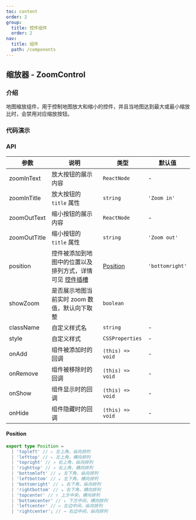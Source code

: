 ```yaml
---
toc: content
order: 2
group:
  title: 控件组件
  order: 2
nav:
  title: 组件
  path: /components
---
```


## 缩放器 - ZoomControl

### 介绍

地图缩放组件，用于控制地图放大和缩小的控件，并且当地图达到最大或最小缩放比时，会禁用对应缩放按钮。

### 代码演示

<code src="./demos/default.tsx" defaultShowCode compact></code>

### API

| 参数 | 说明 | 类型 | 默认值 |
| --- | --- | --- | --- |
| zoomInText | 放大按钮的展示内容 | `ReactNode` | - |
| zoomInTitle | 放大按钮的 `title` 属性 | `string` | `'Zoom in'` |
| zoomOutText | 缩小按钮的展示内容 | `ReactNode` | - |
| zoomOutTitle | 缩小按钮的 `title` 属性 | `string` | `'Zoom out'` |
| position | 控件被添加到地图中的位置以及排列方式，详情可见 [控件插槽](https://l7.antv.antgroup.com/api/component/control/control#插槽) | [Position](#position) | `'bottomright'` |
| showZoom | 是否展示地图当前实时 zoom 数值，默认向下取整 | `boolean` |
| className | 自定义样式名 | `string` | - |
| style | 自定义样式 | `CSSProperties` | - |
| onAdd | 组件被添加时的回调 | `(this) => void` | - |
| onRemove | 组件被移除时的回调 | `(this) => void` | - |
| onShow | 组件显示时的回调 | `(this) => void` | - |
| onHide | 组件隐藏时的回调 | `(this) => void` | - |

#### Position

```ts
export type Position =
  | 'topleft' // ↖ 左上角，纵向排列
  | 'lefttop' // ↖ 左上角，横向排列
  | 'topright' // ↗ 右上角，纵向排列
  | 'righttop' // ↗ 右上角，横向排列
  | 'bottomleft' // ↙ 左下角，纵向排列
  | 'leftbottom' // ↙ 左下角，横向排列
  | 'bottomright' // ↘ 右下角，纵向排列
  | 'rightbottom' // ↘ 右下角，横向排列
  | 'topcenter' // ↑ 上方中央，横向排列
  | 'bottomcenter' // ↓ 下方中间，横向排列
  | 'leftcenter' // ← 左边中间，纵向排列
  | 'rightcenter'; // → 右边中间，纵向排列
```
